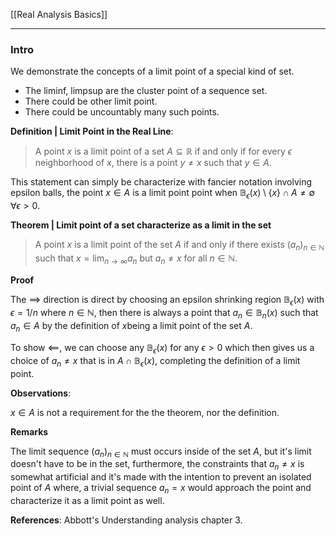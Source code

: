[[Real Analysis Basics]]


---
### **Intro**

We demonstrate the concepts of a limit point of a special kind of set. 
* The liminf, limpsup are the cluster point of a sequence set. 
* There could be other limit point. 
* There could be uncountably many such points.

**Definition | Limit Point in the Real Line**: 
> A point $x$ is a limit point of a set $A\subseteq \mathbb R$ if and only if for every $\epsilon$ neighborhood of $x$, there is a point $y\neq x$ such that $y\in A$. 

This statement can simply be characterize with fancier notation involving epsilon balls, the point $x\in A$ is a limit point point when $\mathbb B_\epsilon(x)\setminus \{x\}\cap A \neq \emptyset \; \forall \epsilon > 0$. 

**Theorem | Limit point of a set characterize as a limit in the set**
> A point $x$ is a limit point of the set $A$ if and only if there exists $(a_n)_{n\in \mathbb N}$ such that $x= \lim_{n\rightarrow \infty}a_n$ but $a_n\neq x$ for all $n\in \mathbb N$. 

**Proof**

The $\implies$ direction is direct by choosing an epsilon shrinking region $\mathbb B_\epsilon(x)$ with $\epsilon = 1/n$ where $n\in \mathbb N$, then there is always a point that $a_n\in \mathbb B_n(x)$ such that $a_n \in A$ by the definition of $x$being a limit point of the set $A$. 

To show $\impliedby$, we can choose any $\mathbb B_\epsilon(x)$ for any $\epsilon > 0$ which then gives us a choice of $a_n\neq x$ that is in $A \cap \mathbb B_\epsilon(x)$, completing the definition of a limit point.  

**Observations**: 

$x\in A$ is not a requirement for the the theorem, nor the definition. 

**Remarks**

The limit sequence $(a_n)_{n\in \mathbb N}$ must occurs inside of the set $A$, but it's limit doesn't have to be in the set, furthermore, the constraints that $a_n \neq x$ is somewhat artificial and it's made with the intention to prevent an isolated point of $A$ where, a trivial sequence $a_n = x$ would approach the point and characterize it as a limit point as well.


**References**: Abbott's Understanding analysis chapter 3. 


